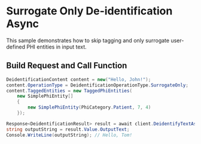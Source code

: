 # Surrogate Only De-identification Async

This sample demonstrates how to skip tagging and only surrogate user-defined PHI entities in input text. 

## Build Request and Call Function

```C# Snippet:AzHealthDeidSample5_SurrogateOnlyAsync
DeidentificationContent content = new("Hello, John!");
content.OperationType = DeidentificationOperationType.SurrogateOnly;
content.TaggedEntities = new TaggedPhiEntities(
    new SimplePhiEntity[]
    {
        new SimplePhiEntity(PhiCategory.Patient, 7, 4)
    });

Response<DeidentificationResult> result = await client.DeidentifyTextAsync(content);
string outputString = result.Value.OutputText;
Console.WriteLine(outputString); // Hello, Tom!
```
